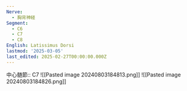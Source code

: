 ```yaml
---
Nerve:
  - 胸背神経
Segment:
  - C6
  - C7
  - C8
English: Latissimus Dorsi
lastmod: '2025-03-05'
last_edited: 2025-02-27T00:00:00.000Z
---
```


中心髄節:: C7
![[Pasted image 20240803184813.png]]
![[Pasted image 20240803184826.png]]
